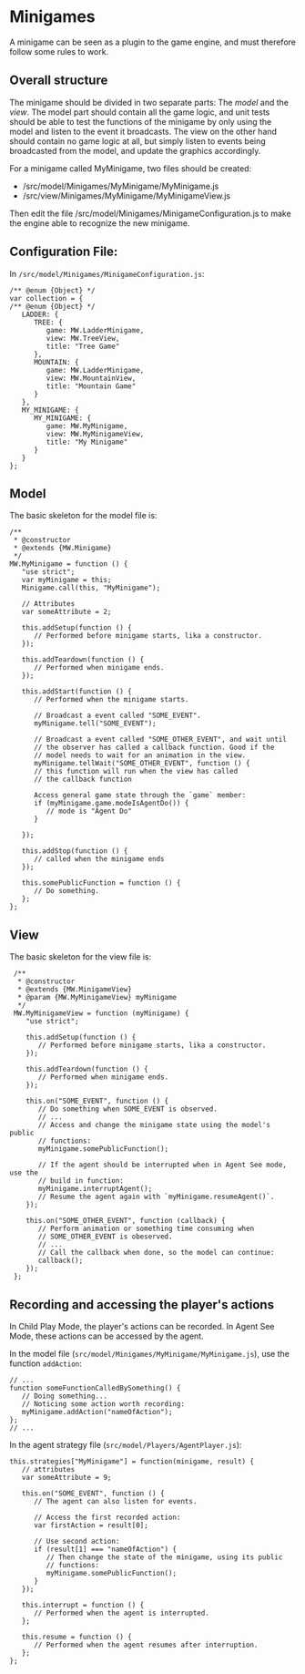 Minigames
=========

A minigame can be seen as a plugin to the game engine, and must therefore
follow some rules to work.

Overall structure
-----------------
The minigame should be divided in two separate parts: The _model_ and the
_view_. The model part should contain all the game logic, and unit tests should
be able to test the functions of the minigame by only using the model and listen
to the event it broadcasts. The view on the other hand should contain no game
logic at all, but simply listen to events being broadcasted from the model, and
update the graphics accordingly.

For a minigame called MyMinigame, two files should be created:

* /src/model/Minigames/MyMinigame/MyMinigame.js
* /src/view/Minigames/MyMinigame/MyMinigameView.js

Then edit the file /src/model/Minigames/MinigameConfiguration.js to make the
engine able to recognize the new minigame.

Configuration File:
-------------------
In `/src/model/Minigames/MinigameConfiguration.js`:

    /** @enum {Object} */
    var collection = {
    /** @enum {Object} */
       LADDER: {
          TREE: {
             game: MW.LadderMinigame,
             view: MW.TreeView,
             title: "Tree Game"
          },
          MOUNTAIN: {
             game: MW.LadderMinigame,
             view: MW.MountainView,
             title: "Mountain Game"
          }
       },
       MY_MINIGAME: {
          MY_MINIGAME: {
             game: MW.MyMinigame,
             view: MW.MyMinigameView,
             title: "My Minigame"
          }
       }
    };

Model
-----
The basic skeleton for the model file is:

    /**
     * @constructor
     * @extends {MW.Minigame}
     */
    MW.MyMinigame = function () {
       "use strict";
       var myMinigame = this;
       Minigame.call(this, "MyMinigame");
    
       // Attributes
       var someAttribute = 2;
    
       this.addSetup(function () {
          // Performed before minigame starts, lika a constructor.
       });

       this.addTeardown(function () {
          // Performed when minigame ends.
       });
     
       this.addStart(function () {
          // Performed when the minigame starts.
     
          // Broadcast a event called "SOME_EVENT".
          myMinigame.tell("SOME_EVENT");
     
          // Broadcast a event called "SOME_OTHER_EVENT", and wait until
          // the observer has called a callback function. Good if the
          // model needs to wait for an animation in the view.
          myMinigame.tellWait("SOME_OTHER_EVENT", function () {
          // this function will run when the view has called
          // the callback function
          
          Access general game state through the `game` member:
          if (myMinigame.game.modeIsAgentDo()) {
             // mode is "Agent Do"
          }
          
       });
    
       this.addStop(function () {
          // called when the minigame ends
       });
     	
       this.somePublicFunction = function () {
          // Do something.
       };
    };


View
----
The basic skeleton for the view file is:

     /**
      * @constructor
      * @extends {MW.MinigameView}
      * @param {MW.MyMinigameView} myMinigame
      */
     MW.MyMinigameView = function (myMinigame) {
        "use strict";

        this.addSetup(function () {
    	   // Performed before minigame starts, lika a constructor.
    	});

    	this.addTeardown(function () {
     	   // Performed when minigame ends.
     	});
     
        this.on("SOME_EVENT", function () {
           // Do something when SOME_EVENT is observed.
           // ...
           // Access and change the minigame state using the model's public
           // functions:
           myMinigame.somePublicFunction();
           
           // If the agent should be interrupted when in Agent See mode, use the
           // build in function:
           myMinigame.interruptAgent();
           // Resume the agent again with `myMinigame.resumeAgent()`.
        });
        
        this.on("SOME_OTHER_EVENT", function (callback) {
           // Perform animation or something time consuming when
           // SOME_OTHER_EVENT is obeserved.
           // ...
           // Call the callback when done, so the model can continue:
           callback();
        });
     };

Recording and accessing the player's actions
--------------------------------------------
In Child Play Mode, the player's actions can be recorded. In Agent See Mode,
these actions can be accessed by the agent.

In the model file (`src/model/Minigames/MyMinigame/MyMinigame.js`), use the
function `addAction`:

    // ...
    function someFunctionCalledBySomething() {
       // Doing something...
       // Noticing some action worth recording:
       myMinigame.addAction("nameOfAction");
    };
    // ...

In the agent strategy file (`src/model/Players/AgentPlayer.js`):

    this.strategies["MyMinigame"] = function(minigame, result) {
       // attributes
       var someAttribute = 9;
       
       this.on("SOME_EVENT", function () {
          // The agent can also listen for events.
          
          // Access the first recorded action:
          var firstAction = result[0];
          
          // Use second action:
          if (result[1] === "nameOfAction") {
             // Then change the state of the minigame, using its public
             // functions:
             myMinigame.somePublicFunction();
          }
       });
       
       this.interrupt = function () {
          // Performed when the agent is interrupted.
       };
       
       this.resume = function () {
          // Performed when the agent resumes after interruption.
       };
    };

